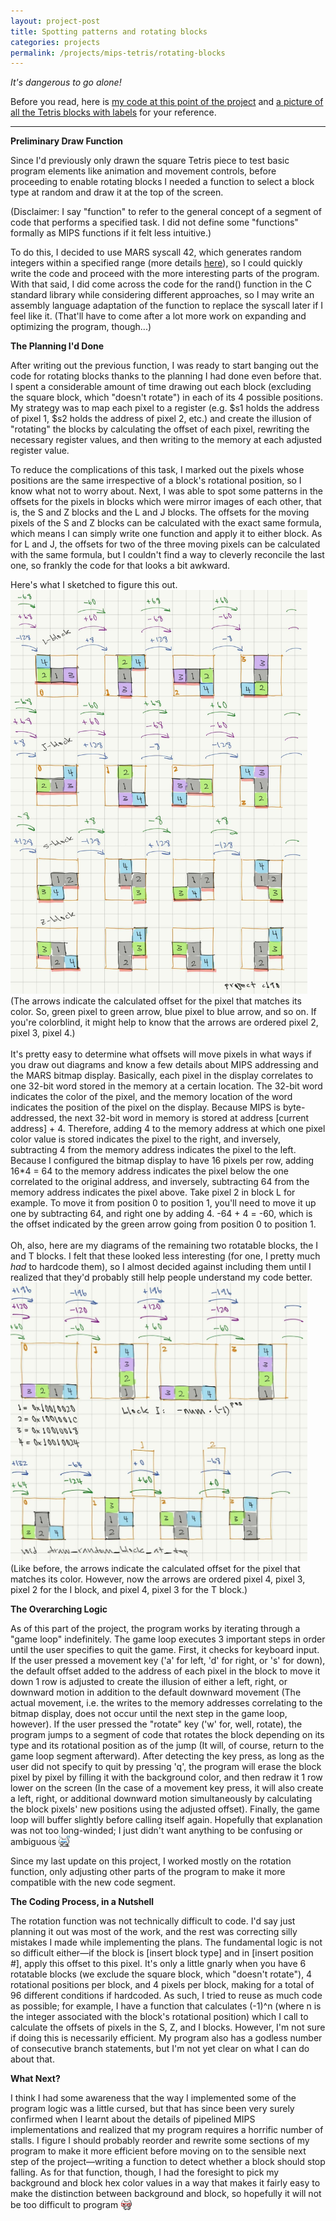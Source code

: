 ```yaml
---
layout: project-post
title: Spotting patterns and rotating blocks
categories: projects
permalink: /projects/mips-tetris/rotating-blocks
---
```

<style>
    .emote {
        vertical-align: bottom;
        width: 18px;
    }
</style>
<i>It's dangerous to go alone!</i>

Before you read, here is <a href="https://github.com/wangzi190/mips_tetris/commit/3ebc842c2c48d6134f6f9968edc3c174c6d050be" target="_blank">my code at this point of the project</a> and <a href="/images/for-posts/tetronimoes.jpg" target="_blank">a picture of all the Tetris blocks with labels</a> for your reference.
<hr>
<b>Preliminary Draw Function</b>

Since I'd previously only drawn the square Tetris piece to test basic program elements like animation and movement controls, before proceeding to enable rotating blocks I needed a function to select a block type at random and draw it at the top of the screen.

(Disclaimer: I say "function" to refer to the general concept of a segment of code that performs a specified task. I did not define some "functions" formally as MIPS functions if it felt less intuitive.)

To do this, I decided to use MARS syscall 42, which generates random integers within a specified range (more details <a href="https://web.archive.org/web/20240913140616/https://courses.missouristate.edu/kenvollmar/mars/help/syscallhelp.html" target="_blank">here</a>), so I could quickly write the code and proceed with the more interesting parts of the program. With that said, I did come across the code for the rand() function in the C standard library while considering different approaches, so I may write an assembly language adaptation of the function to replace the syscall later if I feel like it. (That'll have to come after a lot more work on expanding and optimizing the program, though...)

<b>The Planning I'd Done</b>

After writing out the previous function, I was ready to start banging out the code for rotating blocks thanks to the planning I had done even before that. I spent a considerable amount of time drawing out each block (excluding the square block, which "doesn't rotate") in each of its 4 possible positions. My strategy was to map each pixel to a register (e.g. $s1 holds the address of pixel 1, $s2 holds the address of pixel 2, etc.) and create the illusion of "rotating" the blocks by calculating the offset of each pixel, rewriting the necessary register values, and then writing to the memory at each adjusted register value.

To reduce the complications of this task, I marked out the pixels whose positions are the same irrespective of a block's rotational position, so I know what not to worry about. Next, I was able to spot some patterns in the offsets for the pixels in blocks which were mirror images of each other, that is, the S and Z blocks and the L and J blocks. The offsets for the moving pixels of the S and Z blocks can be calculated with the exact same formula, which means I can simply write one function and apply it to either block. As for L and J, the offsets for two of the three moving pixels can be calculated with the same formula, but I couldn't find a way to cleverly reconcile the last one, so frankly the code for that looks a bit awkward.

Here's what I sketched to figure this out.
<br><img src="/images/for-posts/mirrored_blocks.jpg" width="475px">
<br>(The arrows indicate the calculated offset for the pixel that matches its color. So, green pixel to green arrow, blue pixel to blue arrow, and so on. If you're colorblind, it might help to know that the arrows are ordered pixel 2, pixel 3, pixel 4.)
<br><br>It's pretty easy to determine what offsets will move pixels in what ways if you draw out diagrams and know a few details about MIPS addressing and the MARS bitmap display. Basically, each pixel in the display correlates to one 32-bit word stored in the memory at a certain location. The 32-bit word indicates the color of the pixel, and the memory location of the word indicates the position of the pixel on the display. Because MIPS is byte-addressed, the next 32-bit word in memory is stored at address [current address] + 4. Therefore, adding 4 to the memory address at which one pixel color value is stored indicates the pixel to the right, and inversely, subtracting 4 from the memory address indicates the pixel to the left. Because I configured the bitmap display to have 16 pixels per row, adding 16*4 = 64 to the memory address indicates the pixel below the one correlated to the original address, and inversely, subtracting 64 from the memory address indicates the pixel above. Take pixel 2 in block L for example. To move it from position 0 to position 1, you'll need to move it up one by subtracting 64, and right one by adding 4. -64 + 4 = -60, which is the offset indicated by the green arrow going from position 0 to position 1.
<br><br>Oh, also, here are my diagrams of the remaining two rotatable blocks, the I and T blocks. I felt that these looked less interesting (for one, I pretty much <i>had</i> to hardcode them), so I almost decided against including them until I realized that they'd probably still help people understand my code better.
<br><img src="/images/for-posts/I_and_T.jpg" width="475px">
<br>(Like before, the arrows indicate the calculated offset for the pixel that matches its color. However, now the arrows are ordered pixel 4, pixel 3, pixel 2 for the I block, and pixel 4, pixel 3 for the T block.)

<b>The Overarching Logic</b>

As of this part of the project, the program works by iterating through a "game loop" indefinitely. The game loop executes 3 important steps in order until the user specifies to quit the game. First, it checks for keyboard input. If the user pressed a movement key ('a' for left, 'd' for right, or 's' for down), the default offset added to the address of each pixel in the block to move it down 1 row is adjusted to create the illusion of either a left, right, or downward motion in addition to the default downward movement (The actual movement, i.e. the writes to the memory addresses correlating to the bitmap display, does not occur until the next step in the game loop, however). If the user pressed the "rotate" key ('w' for, well, rotate), the program jumps to a segment of code that rotates the block depending on its type and its rotational position as of the jump (It will, of course, return to the game loop segment afterward). After detecting the key press, as long as the user did not specify to quit by pressing 'q', the program will erase the block pixel by pixel by filling it with the background color, and then redraw it 1 row lower on the screen (In the case of a movement key press, it will also create a left, right, or additional downward motion simultaneously by calculating the block pixels' new positions using the adjusted offset). Finally, the game loop will buffer slightly before calling itself again. Hopefully that explanation was not too long-winded; I just didn't want anything to be confusing or ambiguous <img src="/images/emotes/nukoEmbarrassed5.gif" class="emote">

Since my last update on this project, I worked mostly on the rotation function, only adjusting other parts of the program to make it more compatible with the new code segment.

<b>The Coding Process, in a Nutshell</b>

The rotation function was not technically difficult to code. I'd say just planning it out was most of the work, and the rest was correcting silly mistakes I made while implementing the plans. The fundamental logic is not so difficult either—if the block is [insert block type] and in [insert position #], apply this offset to this pixel. It's only a little gnarly when you have 6 rotatable blocks (we exclude the square block, which "doesn't rotate"), 4 rotational positions per block, and 4 pixels per block, making for a total of 96 different conditions if hardcoded. As such, I tried to reuse as much code as possible; for example, I have a function that calculates (-1)^n (where n is the integer associated with the block's rotational position) which I call to calculate the offsets of pixels in the S, Z, and I blocks. However, I'm not sure if doing this is necessarily efficient. My program also has a godless number of consecutive branch statements, but I'm not yet clear on what I can do about that.

<b>What Next?</b>

I think I had some awareness that the way I implemented some of the program logic was a little cursed, but that has since been very surely confirmed when I learnt about the details of pipelined MIPS implementations and realized that my program requires a horrific number of stalls. I figure I should probably reorder and rewrite some sections of my program to make it more efficient before moving on to the sensible next step of the project—writing a function to detect whether a block should stop falling. As for that function, though, I had the foresight to pick my background and block hex color values in a way that makes it fairly easy to make the distinction between background and block, so hopefully it will not be too difficult to program <img src="/images/emotes/nukoNerd2.gif" class="emote">